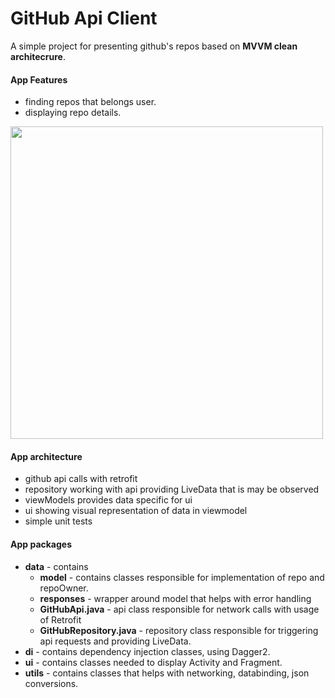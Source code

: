 # GitHub Api Client

A simple project for presenting github's repos based on **MVVM clean architecrure**.

#### App Features
* finding repos that belongs user.
* displaying repo details.

<img src="https://github.com/Leedwon/GitHubApiClient/master/media/tmp.png" width="500" style="max-width:500%;">

#### App architecture
* github api calls with retrofit
* repository working with api providing LiveData that is may be observed
* viewModels provides data specific for ui
* ui showing visual representation of data in viewmodel
* simple unit tests

#### App packages
* <b>data</b> - contains 
    * <b>model</b> - contains classes responsible for implementation of repo and repoOwner.
    * <b>responses</b> - wrapper around model that helps with error handling
    * <b>GitHubApi.java</b> - api class responsible for network calls with usage of Retrofit
    * <b>GitHubRepository.java</b> - repository class responsible for triggering api requests and providing LiveData.
* <b>di</b> - contains dependency injection classes, using Dagger2.   
* <b>ui</b> - contains classes needed to display Activity and Fragment.
* <b>utils</b> - contains classes that helps with networking, databinding, json conversions.
